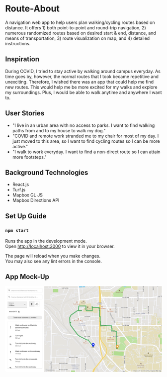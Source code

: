 # Route-About

A navigation web app to help users plan walking/cycling routes based on distance. It offers 1) both point-to-point and round-trip navigation, 2) numerous randomized routes based on desired start & end, distance, and means of transportation, 3) route visualization on map, and 4) detailed instructions.

## Inspiration

During COVID, I tried to stay active by walking around campus everyday. As time goes by, however, the normal routes that I took became repetitive and unexciting. Therefore, I wished there was an app that could help me find new routes. This would help me be more excited for my walks and explore my surroundings. Plus, I would be able to walk anytime and anywhere I want to.

## User Stories

- "I live in an urban area with no access to parks. I want to find walking paths from and to my house to walk my dog."
- "COVID and remote work stranded me to my chair for most of my day. I just moved to this area, so I want to find cycling routes so I can be more active."
- "I walk to work everyday. I want to find a non-direct route so I can attain more footsteps."

## Background Technologies

- React.js
- Turf.js
- Mapbox GL JS
- Mapbox Directions API

## Set Up Guide

### `npm start`

Runs the app in the development mode.\
Open [http://localhost:3000](http://localhost:3000) to view it in your browser.

The page will reload when you make changes.\
You may also see any lint errors in the console.

## App Mock-Up

![mock_up](./route_about_demo.png)
